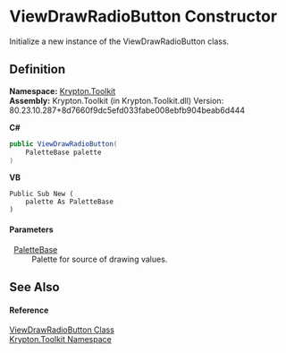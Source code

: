 # ViewDrawRadioButton Constructor


Initialize a new instance of the ViewDrawRadioButton class.



## Definition
**Namespace:** <a href="79d2eac2-21f4-54ff-7552-b20c33c30600.md">Krypton.Toolkit</a>  
**Assembly:** Krypton.Toolkit (in Krypton.Toolkit.dll) Version: 80.23.10.287+8d7660f9dc5efd033fabe008ebfb904beab6d444

**C#**
``` C#
public ViewDrawRadioButton(
	PaletteBase palette
)
```
**VB**
``` VB
Public Sub New ( 
	palette As PaletteBase
)
```



#### Parameters
<dl><dt>  <a href="6da77fa5-1590-4646-f2ea-70002c922aee.md">PaletteBase</a></dt><dd>Palette for source of drawing values.</dd></dl>

## See Also


#### Reference
<a href="c3904eaa-530a-ad59-2a12-0dd9bc4f6b8f.md">ViewDrawRadioButton Class</a>  
<a href="79d2eac2-21f4-54ff-7552-b20c33c30600.md">Krypton.Toolkit Namespace</a>  

